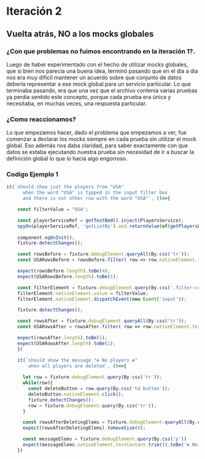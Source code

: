 # Iteración 2 

## Vuelta atrás, NO a los mocks globales

### ¿Con que problemas no fuimos encontrando en la iteración 1?.

Luego de haber experimentado con el hecho de utilizar mocks globales, que si bien nos parecía una buena idea, terminó pasando que en el dia a dia nos era muy dificil mantener un acuerdo sobre que conjunto de datos debería representar a ese mock global para un servicio particular. Lo que terminaba pasando, era que una vez que el archivo contenia varias pruebas ya perdia sentido este concepto, porque cada prueba era única y necesitaba, en muchas veces, una respuesta particular.

### ¿Como reaccionamos?

Lo que empezamos hacer, dado el problema que empezamos a ver, fue comenzar a declarar los mocks siempre en cada prueba sin utilizar el mock global. Eso además nos daba claridad, para saber exactamente con que datos se estaba ejecutando nuestra prueba sin necesidad de ir a buscar la definición global lo que lo hacía algo engorroso.


### Codigo Ejemplo 1

```js
it(`should show just the players from "USA"
      when the word "USA" is typped in the input filter box
      and there is not other row with the word "USA"`, ()=>{

    const filterValue = "USA";

    const playerServiceRef = getTestBed().inject(PlayersService);
    spyOn(playerServiceRef, 'getListBy').and.returnValue(of(getPlayersWorldRegion()))
    
    component.ngOnInit();
    fixture.detectChanges();

    const rowsBefore = fixture.debugElement.queryAll(By.css('tr'));
    const USARowsBefore = rowsBefore.filter( row => row.nativeElement.textContent.includes(filterValue))

    expect(rowsBefore.length).toBe(4);
    expect(USARowsBefore.length).toBe(1);

    const filterElement = fixture.debugElement.query(By.css('.filter-container input#filter'));
    filterElement.nativeElement.value = filterValue;
    filterElement.nativeElement.dispatchEvent(new Event('input'));

    fixture.detectChanges();

    const rowsAfter = fixture.debugElement.queryAll(By.css('tr'));
    const USARowsAfter = rowsAfter.filter( row => row.nativeElement.textContent.includes(filterValue))

    expect(rowsAfter.length).toBe(1);
    expect(USARowsAfter.length).toBe(1);
    })
```

```js
    it(`should show the message "☢ No players ☢"
        when all players are deleted`, ()=>{
     
      let row = fixture.debugElement.query(By.css('tr'));
      while(row){
        const deleteButton = row.query(By.css('td button'));
        deleteButton.nativeElement.click();
        fixture.detectChanges();
        row = fixture.debugElement.query(By.css('tr'));
      }

      const rowsAfterDeletingElems = fixture.debugElement.queryAll(By.css('tr'));
      expect(rowsAfterDeletingElems).toHaveSize(0);

      const messageElems = fixture.debugElement.query(By.css('p'))
      expect(messageElems.nativeElement.textContent.trim()).toBe('☢ No players ☢');
    })
```